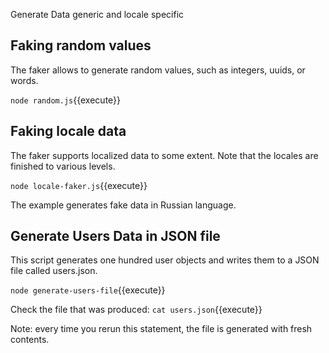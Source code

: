 Generate Data generic and locale specific

## Faking random values
The faker allows to generate random values, such as integers, uuids, or words.

`node random.js`{{execute}}

## Faking locale data
The faker supports localized data to some extent. Note that the locales are finished to various levels.

`node locale-faker.js`{{execute}}

The example generates fake data in Russian language.

## Generate Users Data in JSON file
This script generates one hundred user objects and writes them to a JSON file called users.json.

`node generate-users-file`{{execute}}

Check the file that was produced: `cat users.json`{{execute}}

Note: every time you rerun this statement, the file is generated with fresh contents.
